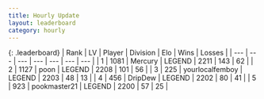 ```yaml
---
title: Hourly Update
layout: leaderboard
category: hourly
---
```


{: .leaderboard}
| Rank | LV | Player | Division | Elo | Wins | Losses |
| --- | --- | --- | --- | --- | --- | --- |
| <span data-change="0">1</span> | 1081 | <span title="ID: 692745">Mercury</span> | LEGEND | <span data-change="-16">2211</span> | <span data-change="2">143</span> | <span data-change="2">62</span> |
| <span data-change="0">2</span> | 1127 | <span title="ID: 540690">poon</span> | LEGEND | <span data-change="0">2208</span> | <span data-change="0">101</span> | <span data-change="0">56</span> |
| <span data-change="0">3</span> | 225 | <span title="ID: 719486">yourlocalfemboy</span> | LEGEND | <span data-change="0">2203</span> | <span data-change="0">48</span> | <span data-change="0">13</span> |
| <span data-change="0">4</span> | 456 | <span title="ID: 649454">DripDew</span> | LEGEND | <span data-change="0">2202</span> | <span data-change="0">80</span> | <span data-change="0">41</span> |
| <span data-change="0">5</span> | 923 | <span title="ID: 652474">pookmaster21</span> | LEGEND | <span data-change="0">2200</span> | <span data-change="0">57</span> | <span data-change="0">25</span> |
